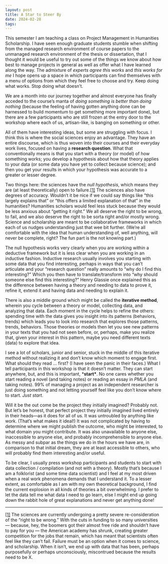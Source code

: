 ```yaml
---
layout: post
title: A Star to Steer By
date: 2024-02-28
tags: 
---
```


This semester I am teaching a class on Project Management in Humanities Scholarship. I have seen enough graduate students stumble when shifting from the managed research environment of course papers to the unmanaged research environment of the thesis or dissertation, that I thought it would be useful to try out some of the things we know about how best to manage projects in general as well as offer what I have learned along the way. The admixture of *experts agree this works* and *this works for me* I hope opens up a space in which participants can find themselves with a menu of options from which they feel free to choose and try. Keep doing what works. Stop doing what doesn’t. 

We are a month into our journey together and almost everyone has finally acceded to the course’s manta of *doing something is better than doing nothing* (because the feeling of having gotten anything done can be harnessed to build momentum to get something more important done), but there are a few participants who are still frozen at the entry door to the workshop where each of us, artisan-like, is banging on something or other.

All of them have interesting ideas, but some are struggling with focus. I think this is where the social sciences enjoy an advantage. They have an entire discourse, which is thus woven into their courses and their everyday work lives, focused on having a **research question**. What that conventionally means is that you start with a theory (or model) of how something works; you develop a hypothesis about how that theory applies to your data (or some data you have yet to collect because science); and then you get your results in which your hypothesis was accurate to a greater or lesser degree.

Two things here: the sciences have the *null hypothesis*, which means they are (at least theoretically) open to failure.[[1\]](#_ftn1) The sciences also have degrees of accuracy. Wouldn’t it be nice if we could say things like “this largely explains that” or “this offers a limited explanation of that” in the humanities? Humanities scholars would feel less stuck because they would be less anxious about “getting it right.” We all deserve the right to be wrong, to fail, and we also deserve the right to be sorta right and/or mostly wrong. Science and scholarship are meant to be collaborative frameworks in which each of us nudges understanding just that wee bit further. (We’re all comfortable with the idea that human understanding of, well anything, will never be complete, right? The fun part is the not knowing part.)

The null hypothesis works very clearly when you are working within a deductive framework but it is less clear when you are working in an inductive fashion. Inductive research usually involves you starting with some data that you find interesting, perhaps in ways that you can’t articulate and your “research question” really amounts to “why do I find this interesting?” Which you then have to translate/transform into “why should someone else find this interesting?” Henry Glassie once explained this as the difference between having a theory and needing to data to prove it, refine it, extend it and having data and needing to explain it.

There is also a middle ground which might be called the **iterative method**, wherein you cycle between a theory or model, collecting data, and analyzing that data. Each moment in the cycle helps to refine the others: spending time with the data gives you insight into its patterns (behaviors, trends) which leads you to look into research that explores those patterns, trends, behaviors. Those theories or models then let you see new patterns in your texts that you had not seen before, or, perhaps, make you realize that, given your interest in this pattern, maybe you need different texts (data) to explore that idea.

I see a lot of scholars, junior and senior, stuck in the middle of this iterative method without realizing it and don’t know which moment to engage first. What should they read … first? (I have seen the panic in their faces.) What I tell participants in this workshop is that it doesn’t matter. They can start anywhere, but, and this is important, ***start\***. No one cares whether you start reading a novel (and taking notes) or reading an essay in *PMLA* (and taking notes). 99% of managing a project as an independent researcher is just doing something and not letting yourself feel like you don’t know where to start. *Just start*. 

Will it be the out come be the project they initially imagined? Probably not. But let’s be honest, that perfect project they initially imagined lived entirely in their heads—as it does for all of us. It was untroubled by anything like work. (That’s what makes it ideal!) It was not complicated by having to determine where we might publish the outcome, who might be interested, to what domain you might contribute. It was also unavailable to anyone else, inaccessible to anyone else, and probably incomprehensible to anyone else. As messy and subpar as the things we do in the hours we have are, in comparison to that initial dream, they are at least accessible to others, who will probably find them interesting and/or useful.

To be clear, I usually press workshop participants and students to start with data collection / compilation (and not with a theory). Mostly that’s because I am a folklorist (and some time data scientist) and I feel at my most driven when a real work phenomena demands that I understand it. To a lesser extent, as comfortable as I am with my own theoretical background, I find the current explosion in all kinds of theories a bit overwhelming. I prefer to let the data tell me what data I need to go learn, else I might end up going down the rabbit hole of great explanations and never get anything done!

------

[[1\]](#_ftnref1) The sciences are currently undergoing a pretty severe re-consideration of the “right to be wrong.” With the cuts in funding to so many universities — because, hey, the boomers got their almost free ride and shouldn’t have to pay for you — the American academy has shrunk, creating greater competition for the jobs that remain, which has meant that scientists often feel like they can’t fail. Failure must be an option when it comes to science, and scholarship. When it isn’t, we end up with data that has been, perhaps purposefully or perhaps unconsciously, miscontrued because the results need to be X.